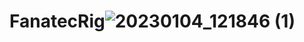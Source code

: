 # FanatecRig![20230104_121846 (1)](https://user-images.githubusercontent.com/90252023/210650673-634865de-5e2f-42be-b9db-f8de12bb1a6f.jpg)
